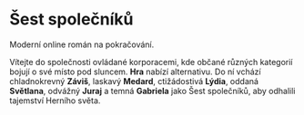 # Šest společníků

Moderní online román na pokračování. 

Vítejte do společnosti ovládané korporacemi, kde občané různých kategorií bojují o své místo pod sluncem. **Hra** nabízí alternativu. Do ní vchází chladnokrevný **Záviš**, laskavý **Medard**, ctižádostivá **Lýdia**, oddaná **Světlana**, odvážný **Juraj** a temná **Gabriela** jako Šest společníků, aby odhalili tajemství Herního světa. 
